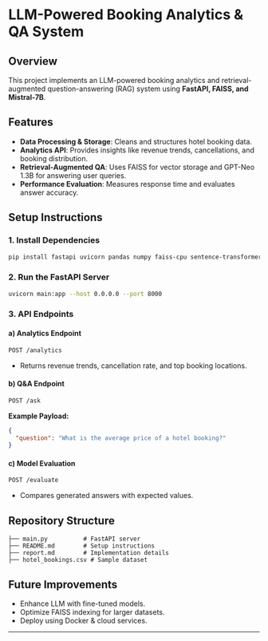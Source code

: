 # LLM-Powered Booking Analytics & QA System

## Overview
This project implements an LLM-powered booking analytics and retrieval-augmented question-answering (RAG) system using **FastAPI, FAISS, and Mistral-7B**.

## Features
- **Data Processing & Storage**: Cleans and structures hotel booking data.
- **Analytics API**: Provides insights like revenue trends, cancellations, and booking distribution.
- **Retrieval-Augmented QA**: Uses FAISS for vector storage and GPT-Neo 1.3B for answering user queries.
- **Performance Evaluation**: Measures response time and evaluates answer accuracy.

## Setup Instructions
### 1. Install Dependencies
```bash
pip install fastapi uvicorn pandas numpy faiss-cpu sentence-transformers transformers torch
```

### 2. Run the FastAPI Server
```bash
uvicorn main:app --host 0.0.0.0 --port 8000
```

### 3. API Endpoints
#### a) Analytics Endpoint
```bash
POST /analytics
```
- Returns revenue trends, cancellation rate, and top booking locations.

#### b) Q&A Endpoint
```bash
POST /ask
```
**Example Payload:**
```json
{
  "question": "What is the average price of a hotel booking?"
}
```

#### c) Model Evaluation
```bash
POST /evaluate
```
- Compares generated answers with expected values.

## Repository Structure
```
├── main.py          # FastAPI server
├── README.md        # Setup instructions
├── report.md        # Implementation details
├── hotel_bookings.csv # Sample dataset
```

## Future Improvements
- Enhance LLM with fine-tuned models.
- Optimize FAISS indexing for larger datasets.
- Deploy using Docker & cloud services.

---


